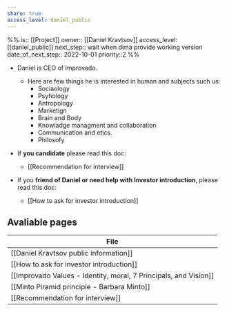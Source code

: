 ```yaml
---
share: true
access_level: daniel_public
---
```


%%
is::  [[Project]]
owner:: [[Daniel Kravtsov]]
access_level: [[daniel_public]] 
next_step:: wait when dima provide working version 
date_of_next_step:: 2022-10-01
priority::2
%%

- Daniel is CEO of Improvado. 
	- Here are few things he is interested in human and subjects such us:  
		- Sociaology
		- Psyhology 
		- Antropology 
		- Marketign
		- Brain and Body 
		- Knowladge managment and collaboration
		- Communication and etics. 
		- Philosofy 

- If **you candidate** please read this doc:
	- [[Recommendation for interview]]

- If you **friend of Daniel or need help with Investor introduction**, please read this doc:
	- [[How to ask for investor introduction]]

## Avaliable pages

| File                                                                                                                                    |
| --------------------------------------------------------------------------------------------------------------------------------------- |
| [[Daniel Kravtsov public information]]                                                     |
| [[How to ask for investor introduction]]                                                 |
| [[Improvado Values - Identity, moral, 7 Principals, and Vision]] |
| [[Minto Piramid principle - Barbara Minto]]                                           |
| [[Recommendation for interview]]                                                                 |
